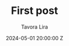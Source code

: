 ---
layout: post
title: "First post"
date: 2024-05-01 20:00:00 Z
categories: blog
author: Tavora Lira
keywords: test
excerpt: "First post test."
---